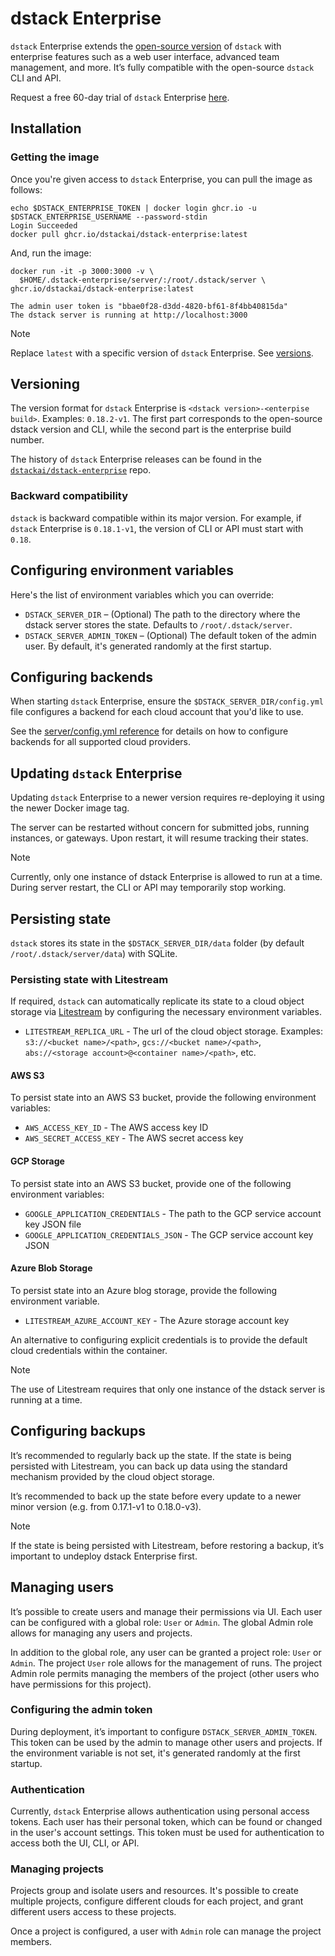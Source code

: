# dstack Enterprise

`dstack` Enterprise extends the [open-source version](https://github.com/dstackai/dstack) of `dstack`
with enterprise features such as a web user interface, advanced team management, and more.
It’s fully compatible with the open-source `dstack` CLI and API.

Request a free 60-day trial of `dstack` Enterprise [here](https://tally.so/r/3jBXP6).

## Installation

### Getting the image

Once you're given access to `dstack` Enterprise, you can pull the image as follows:

```shell
echo $DSTACK_ENTERPRISE_TOKEN | docker login ghcr.io -u $DSTACK_ENTERPRISE_USERNAME --password-stdin
Login Succeeded
docker pull ghcr.io/dstackai/dstack-enterprise:latest
```

And, run the image:

```shell
docker run -it -p 3000:3000 -v \
  $HOME/.dstack-enterprise/server/:/root/.dstack/server \
ghcr.io/dstackai/dstack-enterprise:latest

The admin user token is "bbae0f28-d3dd-4820-bf61-8f4bb40815da"
The dstack server is running at http://localhost:3000
```

> [!NOTE]
> Replace `latest` with a specific version of `dstack` Enterprise. See [versions](https://github.com/dstackai/dstack-enterprise/releases).

## Versioning

The version format for `dstack` Enterprise is `<dstack version>-<enterpise build>`. Examples: `0.18.2-v1`.
The first part corresponds to the open-source dstack version and CLI, while the second part is the enterprise build number.

The history of `dstack` Enterprise releases can be found in the [`dstackai/dstack-enterprise`](https://github.com/dstackai/dstack-enterprise/releases) repo.

### Backward compatibility

`dstack` is backward compatible within its major version. For example, if `dstack` Enterprise
is `0.18.1-v1`, the version of CLI or API must start with `0.18`.

## Configuring environment variables

Here's the list of environment variables which you can override:

* `DSTACK_SERVER_DIR` – (Optional) The path to the directory where the dstack server stores the state. Defaults to `/root/.dstack/server`.
* `DSTACK_SERVER_ADMIN_TOKEN` – (Optional) The default token of the admin user. By default, it's generated randomly at the first startup.

## Configuring backends

When starting `dstack` Enterprise, ensure the `$DSTACK_SERVER_DIR/config.yml` file
configures a backend for each cloud account that you'd like to use.

See the [server/config.yml reference](https://dstack.ai/docs/reference/server/config.yml.md#examples)
for details on how to configure backends for all supported cloud providers.

## Updating `dstack` Enterprise

Updating `dstack` Enterprise to a newer version requires re-deploying it using the newer Docker image tag. 

The server can be restarted without concern for submitted jobs, running instances, or gateways.
Upon restart, it will resume tracking their states. 

> [!NOTE]
> Currently, only one instance of dstack Enterprise is allowed to run at a time. During server restart, the CLI or API may temporarily stop working.

## Persisting state

`dstack` stores its state in the ``$DSTACK_SERVER_DIR/data`` folder (by default `/root/.dstack/server/data`) with SQLite.

### Persisting state with Litestream

If required, `dstack` can automatically replicate its state to a cloud object storage via [Litestream](https://litestream.io/getting-started/) by configuring the
necessary environment variables.

* `LITESTREAM_REPLICA_URL` - The url of the cloud object storage. Examples: `s3://<bucket name>/<path>`, `gcs://<bucket name>/<path>`, `abs://<storage account>@<container name>/<path>`, etc.

#### AWS S3

To persist state into an AWS S3 bucket, provide the following environment variables:

* `AWS_ACCESS_KEY_ID` - The AWS access key ID
* `AWS_SECRET_ACCESS_KEY` -  The AWS secret access key

#### GCP Storage

To persist state into an AWS S3 bucket, provide one of the following environment variables:

* `GOOGLE_APPLICATION_CREDENTIALS` - The path to the GCP service account key JSON file
* `GOOGLE_APPLICATION_CREDENTIALS_JSON` - The GCP service account key JSON

#### Azure Blob Storage

To persist state into an Azure blog storage, provide the following environment variable.

* `LITESTREAM_AZURE_ACCOUNT_KEY` - The Azure storage account key

An alternative to configuring explicit credentials is to provide the default cloud credentials within the container.

> [!NOTE]
> The use of Litestream requires that only one instance of the dstack server is running at a time.

## Configuring backups

It’s recommended to regularly back up the state. If the state is being persisted with Litestream, you can back up data using the standard mechanism provided by the cloud object storage.

It’s recommended to back up the state before every update to a newer minor version (e.g. from 0.17.1-v1 to 0.18.0-v3).

> [!NOTE]
> If the state is being persisted with Litestream, before restoring a backup, it’s important to undeploy dstack Enterprise first.

## Managing users

It’s possible to create users and manage their permissions via UI. Each user can be configured with a global role: `User` or `Admin`. The global Admin role allows for managing any users and projects.

In addition to the global role, any user can be granted a project role: `User` or `Admin`. The project `User` role allows for the management of runs. The project Admin role permits managing the members of the project (other users who have permissions for this project).

### Configuring the admin token

During deployment, it’s important to configure `DSTACK_SERVER_ADMIN_TOKEN`. This token can be used by the admin to manage other users and projects. If the environment variable is not set, it's generated randomly at the first startup.

### Authentication

Currently, `dstack` Enterprise allows authentication using personal access tokens. Each user has their personal token, which can be found or changed in the user's account settings. This token must be used for authentication to access both the UI, CLI, or API.

### Managing projects

Projects group and isolate users and resources. It's possible to create multiple projects, configure different clouds for each project, and grant different users access to these projects.

Once a project is configured, a user with `Admin` role can manage the project members.
